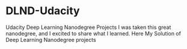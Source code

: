 # DLND-Udacity
Udacity Deep Learning Nanodegree Projects
I was taken this great nanodegree, and I excited to share what I learned.
Here My Solution of Deep Learning Nanodegree projects 
